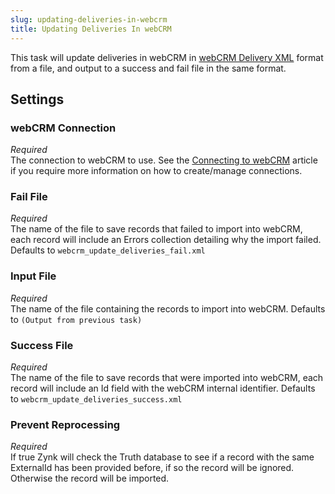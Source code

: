 ```yaml
---
slug: updating-deliveries-in-webcrm
title: Updating Deliveries In webCRM
---
```

This task will update deliveries in webCRM in [webCRM Delivery XML](webcrm-delivery-xml) format from a file, and output to a success and fail file in the same format.

## Settings
### webCRM Connection
_Required_  
The connection to webCRM to use. See the [Connecting to webCRM](connecting-to-webcrm) article if you require more information on how to create/manage connections.

### Fail File
_Required_  
The name of the file to save records that failed to import into webCRM, each record will include an Errors collection detailing why the import failed.  Defaults to `webcrm_update_deliveries_fail.xml`

### Input File
_Required_  
The name of the file containing the records to import into webCRM.  Defaults to `(Output from previous task)`

### Success File
_Required_  
The name of the file to save records that were imported into webCRM, each record will include an Id field with the webCRM internal identifier.  Defaults to `webcrm_update_deliveries_success.xml`

### Prevent Reprocessing
_Required_  
If true Zynk will check the Truth database to see if a record with the same ExternalId has been provided before, if so the record will be ignored.  Otherwise the record will be imported.